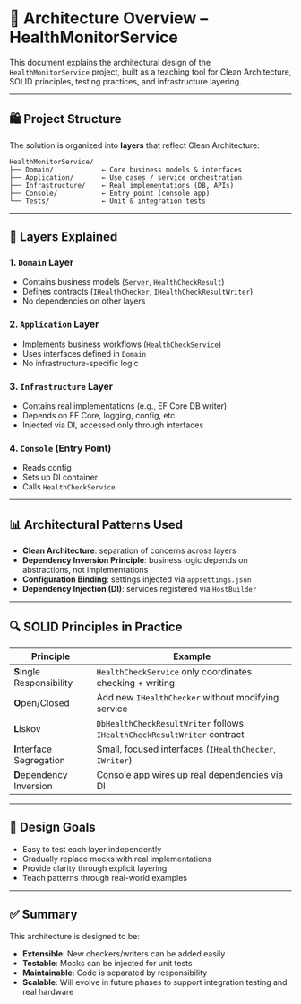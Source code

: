 # 🧱 Architecture Overview – HealthMonitorService

This document explains the architectural design of the `HealthMonitorService` project, built as a teaching tool for Clean Architecture, SOLID principles, testing practices, and infrastructure layering.

---

## 🛍 Project Structure

The solution is organized into **layers** that reflect Clean Architecture:

```
HealthMonitorService/
├── Domain/            ← Core business models & interfaces
├── Application/       ← Use cases / service orchestration
├── Infrastructure/    ← Real implementations (DB, APIs)
├── Console/           ← Entry point (console app)
└── Tests/             ← Unit & integration tests
```

---

## 📙 Layers Explained

### 1. `Domain` Layer

- Contains business models (`Server`, `HealthCheckResult`)
- Defines contracts (`IHealthChecker`, `IHealthCheckResultWriter`)
- No dependencies on other layers

### 2. `Application` Layer

- Implements business workflows (`HealthCheckService`)
- Uses interfaces defined in `Domain`
- No infrastructure-specific logic

### 3. `Infrastructure` Layer

- Contains real implementations (e.g., EF Core DB writer)
- Depends on EF Core, logging, config, etc.
- Injected via DI, accessed only through interfaces

### 4. `Console` (Entry Point)

- Reads config
- Sets up DI container
- Calls `HealthCheckService`

---

## 📊 Architectural Patterns Used

- **Clean Architecture**: separation of concerns across layers
- **Dependency Inversion Principle**: business logic depends on abstractions, not implementations
- **Configuration Binding**: settings injected via `appsettings.json`
- **Dependency Injection (DI)**: services registered via `HostBuilder`

---

## 🔍 SOLID Principles in Practice

| Principle                 | Example                                                                 |
| ------------------------- | ----------------------------------------------------------------------- |
| **S**ingle Responsibility | `HealthCheckService` only coordinates checking + writing                |
| **O**pen/Closed           | Add new `IHealthChecker` without modifying service                      |
| **L**iskov                | `DbHealthCheckResultWriter` follows `IHealthCheckResultWriter` contract |
| **I**nterface Segregation | Small, focused interfaces (`IHealthChecker`, `IWriter`)                 |
| **D**ependency Inversion  | Console app wires up real dependencies via DI                           |

---

## 🧠 Design Goals

- Easy to test each layer independently
- Gradually replace mocks with real implementations
- Provide clarity through explicit layering
- Teach patterns through real-world examples

---

## ✅ Summary

This architecture is designed to be:

- **Extensible**: New checkers/writers can be added easily
- **Testable**: Mocks can be injected for unit tests
- **Maintainable**: Code is separated by responsibility
- **Scalable**: Will evolve in future phases to support integration testing and real hardware

